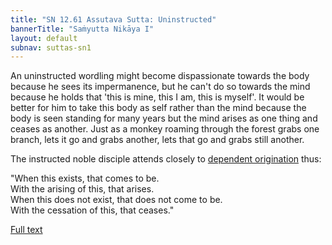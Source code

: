 ```yaml
---
title: "SN 12.61 Assutava Sutta: Uninstructed"
bannerTitle: "Saṁyutta Nikāya I" 
layout: default 
subnav: suttas-sn1
---
```


An uninstructed wordling might become dispassionate towards the body because he sees its impermanence, but he can't do so towards the mind because he holds that 'this is mine, this I am, this is myself'. It would be better for him to take this body as self rather than the mind because the body is seen standing for many years but the mind arises as one thing and ceases as another. Just as a monkey roaming through the forest grabs one branch, lets it go and grabs another, lets that go and grabs still another.  


The instructed noble disciple attends closely to [dependent origination](/pages/suttas/sn/165-ps.html) thus:  

"When this exists, that comes to be.  
With the arising of this, that arises.  
When this does not exist, that does not come to be.  
With the cessation of this, that ceases."


[Full text](https://www.dhammatalks.org/suttas/SN/SN12_61.html)
